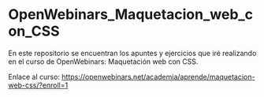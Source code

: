 # OpenWebinars_Maquetacion_web_con_CSS
En este repositorio se encuentran los apuntes y ejercicios que iré realizando en el curso de OpenWebinars: Maquetación web con CSS.

Enlace al curso: https://openwebinars.net/academia/aprende/maquetacion-web-css/?enroll=1
